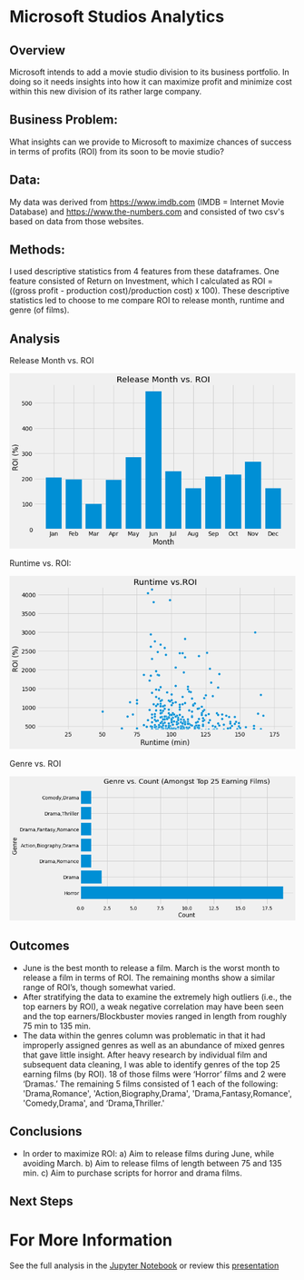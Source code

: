 # Microsoft Studios Analytics

## Overview

Microsoft intends to add a movie studio division to its business portfolio. In doing so it needs insights into how it can maximize profit and minimize cost within this new division of its rather large company.

## Business Problem:

What insights can we provide to Microsoft to maximize chances of success in terms of profits (ROI) from its soon to be movie studio?

## Data:
My data was derived from https://www.imdb.com (IMDB = Internet Movie Database) and https://www.the-numbers.com and consisted of two csv's based on data from those websites.

## Methods:
I used descriptive statistics from 4 features from these dataframes. One feature consisted of Return on Investment, which I calculated as ROI = ((gross profit - production cost)/production cost) x 100).
These descriptive statistics led to choose to me compare ROI to release month, runtime and genre (of films).

## Analysis

Release Month vs. ROI

![image](./download.png)

Runtime vs. ROI:

![image](./download_(1).png)

Genre vs. ROI

![image](./download_(2).png)

## Outcomes

- June is the best month to release a film. March is the worst month to release a film in terms of ROI. The remaining months show a similar range of ROI’s, though somewhat varied.
- After stratifying the data to examine the extremely high outliers (i.e., the top earners by ROI), a weak negative correlation may have been seen and the top earners/Blockbuster movies ranged in length from roughly 75 min to 135 min.
- The data within the genres column was problematic in that it had improperly assigned genres as well as an abundance of mixed genres that gave little insight. 
After heavy research by individual film and subsequent data cleaning, I was able to identify genres of the top 25 earning films (by ROI). 18 of those films were ‘Horror’ films and 2 were ‘Dramas.’ The remaining 5 films consisted of 1 each of the following: 'Drama,Romance', 'Action,Biography,Drama', 'Drama,Fantasy,Romance', 'Comedy,Drama', and ‘Drama,Thriller.'

## Conclusions
- In order to maximize ROI:
a) Aim to release films during June, while avoiding March.
b) Aim to release films of length between 75 and 135 min.
c) Aim to purchase scripts for horror and drama films.

## Next Steps

# For More Information

See the full analysis in the [Jupyter Notebook](./Jupyter_Notebook.ipynb) or review this [presentation](./Microsoft_Insights.pdf)


